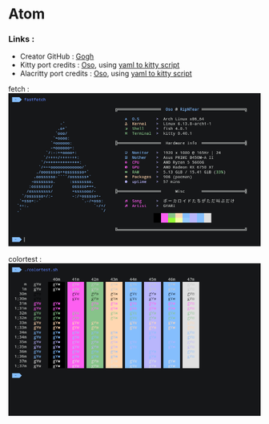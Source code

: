 # Atom

### Links :
- Creator GitHub : [Gogh](https://github.com/Gogh-Co/Gogh/blob/master/themes/Atom.yml)
- Kitty port credits : [Oso](github..com/KenrelOso), using [yaml to kitty script](https://github.com/KernelOso/yaml-to-kitty-color-converter)
- Alacritty port credits : [Oso](github..com/KenrelOso), using [yaml to kitty script](https://github.com/KernelOso/yaml-to-alacrity-color-converter)

fetch : 
![screenshot](./assets/fetch.png)

colortest :
![colortest](./assets/colortest.png)